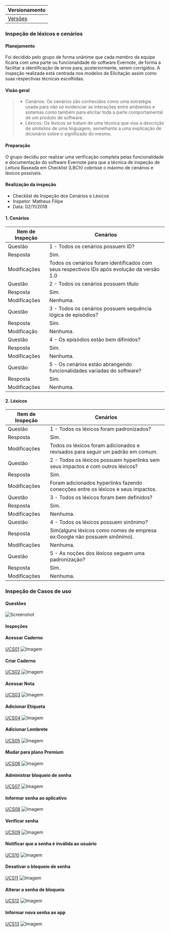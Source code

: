 |Versionamento|
|-------|
|[Versões](https://requisitos-2018-2-evernote.github.io/Evernote/Analise-versões) |


### Inspeção de léxicos e cenários

#### Planejamento
Foi decidido pelo grupo de forma unânime que cada membro da equipe ficaria com uma parte ou funcionalidade do software Evernote, de forma a facilitar a identificação de erros para, posteriormente, serem corrigidos. A inspeção realizada está centrada nos modelos de Elicitação assim como suas respectivas técnicas escolhidas.

#### Visão geral
> * Cenários:
Os cenários são conhecidos como uma estratégia usada para não só evidenciar as interações entre ambientes e sistemas como também para elicitar toda a parte comportamental de um produto de software.
> * Léxicos:
Os léxicos se tratam de uma técnica que visa a descrição de símbolos de uma linguagem, semelhante a uma explicação de dicionário sobre o significado do mesmo.

#### Preparação
O grupo decidiu por realizar uma verificação completa pelas funcionalidade e documentação do software Evernote para que a técnica de inspeção de Leitura Baseada em Checklist (LBCh) cobrisse o máximo de cenários e léxicos possíveis.

#### Realização da inspeção
* Checklist de Inspeção dos Cenários e Léxicos
* Inspetor: Matheus Filipe
* Data: 02/11/2018

#### 1. Cenários
|Item de Inspeção|Cenários|
|----------------|--------|
|Questão|1 - Todos os cenários possuem ID?|
|Resposta|Sim.|
|Modificações|Todos os cenários foram identificados com seus respectivos IDs após evolução da versão 1.0|
|Questão|2 - Todos os cenários possuem título|
|Resposta|Sim.|
|Modificações|Nenhuma.|
|Questão|3 - Todos os cenários possuem sequência lógica de episódios?|
|Resposta|Sim.|
|Modificação|Nenhuma.|
|Questão|4 - Os episódios estão bem difinidos?|
|Resposta|Sim.|
|Modificações|Nenhuma.|
|Questão|5 - Os cenários estão abrangendo funcionalidades variadas do software?
|Resposta|Sim.|
|Modificações|Nenhuma.|

#### 2. Léxicos
|Item de Inspeção|Cenários|
|----------------|--------|
|Questão|1 - Todos os léxicos foram padronizados?|
|Resposta|Sim.|
|Modificações|Todos os léxicos foram adicionados e revisados para seguir um padrão em comum.|
|Questão|2 - Todos os léxicos possuem hyperlinks sem seus impactos e com outros léxicos?|
|Resposta|Sim.|
|Modificações|Foram adicionados hyperlinks fazendo conecções entre os léxicos e seus impactos.|
|Questão|3 - Todos os léxicos foram bem definidos?|
|Resposta|Sim.|
|Modificações|Nenhuma.|
|Questão|4 - Todos os léxicos possuem sinônimo?|
|Resposta|Sim(alguns léxicos como nomes de empresa ex:Google não possuem sinônimo).|
|Modificações|Nenhuma.|
|Questão|5 - As noções dos léxicos seguem uma padronização?|
|Resposta|Sim.|
|Modificações|Nenhuma.|

### Inspeção de Casos de uso

#### Questões

![Screenshot](images/qt.png)


#### Inspeções

#### Acessar Caderno

[UCS01](https://requisitos-2018-2-evernote.github.io/Evernote/Modelagem2/#acessar-caderno)
![Imagem](images/av-acessar-caderno.png)

#### Criar Caderno

[UCS02](https://requisitos-2018-2-evernote.github.io/Evernote/Modelagem2/#criar-caderno)
![Imagem](images/av-criar-caderno.png)

#### Acessar Nota

[UCS03](https://requisitos-2018-2-evernote.github.io/Evernote/Modelagem2/#acessar-nota)
![Imagem](images/av-acessa-nota.png)

#### Adicionar Etiqueta

[UCS04](https://requisitos-2018-2-evernote.github.io/Evernote/Modelagem2/#adicionar-etiqueta)
![Imagem](images/av-add-etiqueta.png)

#### Adicionar Lembrete

[UCS05](https://requisitos-2018-2-evernote.github.io/Evernote/Modelagem2/#adicionar-lembrete)
![Imagem](images/av-add-lembrete.png)

#### Mudar para plano Premium

[UCS06](https://requisitos-2018-2-evernote.github.io/Evernote/Modelagem2/#mudar-para-plano-premium)
![Imagem](images/av-conta-premium.png)

#### Administrar bloqueio de senha

[UCS07](https://requisitos-2018-2-evernote.github.io/Evernote/Modelagem2/#administrar-bloqueio-de-senha)
![Imagem](images/av-adm-blq-senha.png)

#### Informar senha ao aplicativo

[UCS08](https://requisitos-2018-2-evernote.github.io/Evernote/Modelagem2/#informar-senha-ao-aplicativo)
![Imagem](images/av-info-senha.png)

#### Verificar senha

[UCS09](https://requisitos-2018-2-evernote.github.io/Evernote/Modelagem2/#verificar-senha)
![Imagem](images/av-verf-senha.png)

#### Notificar que a senha é inválida ao usuário

[UCS10](https://requisitos-2018-2-evernote.github.io/Evernote/Modelagem2/#notificar-que-a-senha-é-inválida-ao-usuário)
![Imagem](images/av-not-senha-inv.png)

#### Desativar o bloqueio de senha

[UCS11](https://requisitos-2018-2-evernote.github.io/Evernote/Modelagem2/#desativar-o-bloqueio-de-senha)
![Imagem](images/av-des-senha.png)

#### Alterar a senha de bloqueio

[UCS12](https://requisitos-2018-2-evernote.github.io/Evernote/Modelagem2/#alterar-a-senha-de-bloqueio)
![Imagem](images/av-alt-senha.png)

#### Informar nova senha ao app

[UCS13](https://requisitos-2018-2-evernote.github.io/Evernote/Modelagem2/#informar-nova-senha-ao-app)
![Imagem](images/av-info-nova-senha.png)
